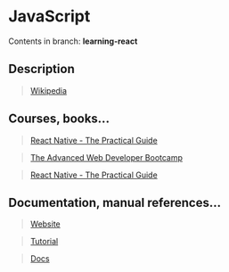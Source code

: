 # JavaScript

Contents in branch: **learning-react**

## Description

>[Wikipedia](https://en.wikipedia.org/wiki/React_%28JavaScript_library%29)

## Courses, books...

>[React Native - The Practical Guide](../react_native_the_practical_guide/rntpg.md)

>[The Advanced Web Developer Bootcamp](../the-advanced-web-developer-bootcamp/tawdb.md)

>[React Native - The Practical Guide](../react_native_the_practical_guide/rntpg.md)

## Documentation, manual references...

>[Website](https://reactjs.org/)

>[Tutorial](https://reactjs.org/tutorial/tutorial.html)

>[Docs](https://reactjs.org/docs/getting-started.html)

